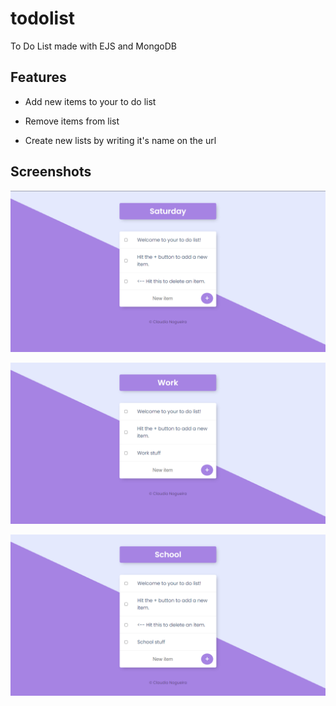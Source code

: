 # todolist
To Do List made with EJS and MongoDB

## Features

- Add new items to your to do list

- Remove items from list

- Create new lists by writing it's name on the url

## Screenshots
![Home Page](https://github.com/ClaudioNoggueira/todolist/blob/main/screenshots/home-page.png)

![Work Page Example](https://github.com/ClaudioNoggueira/todolist/blob/main/screenshots/work-page-example.png)

![School Page Example](https://github.com/ClaudioNoggueira/todolist/blob/main/screenshots/school-page-example.png)
